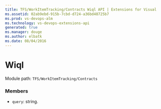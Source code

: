 ```yaml
---
title: TFS/WorkItemTracking/Contracts Wiql API | Extensions for Visual Studio Team Services
ms.assetid: 02ab9ebd-915b-7cbd-d724-a36bd48725b7
ms.prod: vs-devops-alm
ms.technology: vs-devops-extensions-api
generated: true
ms.manager: douge
ms.author: elbatk
ms.date: 08/04/2016
---
```


# Wiql

Module path: `TFS/WorkItemTracking/Contracts`


### Members

* `query`: string. 

